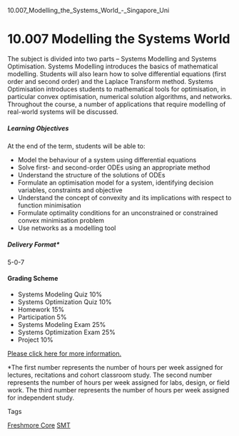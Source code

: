 10.007_Modelling_the_Systems_World_-_Singapore_Uni



10.007 Modelling the Systems World
==================================

The subject is divided into two parts – Systems Modelling and Systems Optimisation. Systems Modelling introduces the basics of mathematical modelling. Students will also learn how to solve differential equations (first order and second order) and the Laplace Transform method. Systems Optimisation introduces students to mathematical tools for optimisation, in particular convex optimisation, numerical solution algorithms, and networks. Throughout the course, a number of applications that require modelling of real-world systems will be discussed.



##### **Learning Objectives**



At the end of the term, students will be able to:



* Model the behaviour of a system using differential equations
* Solve first- and second-order ODEs using an appropriate method
* Understand the structure of the solutions of ODEs
* Formulate an optimisation model for a system, identifying decision variables, constraints and objective
* Understand the concept of convexity and its implications with respect to function minimisation
* Formulate optimality conditions for an unconstrained or constrained convex minimisation problem
* Use networks as a modelling tool


##### **Delivery Format\***



5-0-7



#### Grading Scheme



* Systems Modeling Quiz 10%
* Systems Optimization Quiz 10%
* Homework 15%
* Participation 5%
* Systems Modeling Exam 25%
* Systems Optimization Exam 25%
* Project 10%


[Please click here for more information.](http://sutd.edu.sg/Education/Unique-Academic-Structure/Freshmore-Subjects/10-007-Modelling-the-Systems-World)



\*The first number represents the number of hours per week assigned for lectures, recitations and cohort classroom study. The second number represents the number of hours per week assigned for labs, design, or field work. The third number represents the number of hours per week assigned for independent study.

Tags

[Freshmore Core](/education/undergraduate/courses/?course-type=788)
[SMT](/education/undergraduate/courses/?pillar-cluster=45)

